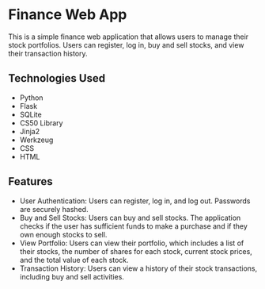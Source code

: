 # Finance Web App
This is a simple finance web application that allows users to manage their stock portfolios. Users can register, log in, buy and sell stocks, and view their transaction history.


## Technologies Used
* Python
* Flask
* SQLite
* CS50 Library
* Jinja2
* Werkzeug
* CSS
* HTML

## Features
* User Authentication: Users can register, log in, and log out. Passwords are securely hashed.
* Buy and Sell Stocks: Users can buy and sell stocks. The application checks if the user has sufficient funds to make a purchase and if they own enough stocks to sell.
* View Portfolio: Users can view their portfolio, which includes a list of their stocks, the number of shares for each stock, current stock prices, and the total value of each stock.
* Transaction History: Users can view a history of their stock transactions, including buy and sell activities.
